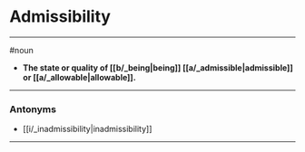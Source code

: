 # Admissibility
---
#noun
- **The state or quality of [[b/_being|being]] [[a/_admissible|admissible]] or [[a/_allowable|allowable]].**
---
### Antonyms
- [[i/_inadmissibility|inadmissibility]]
---
